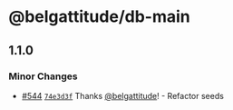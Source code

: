 # @belgattitude/db-main

## 1.1.0

### Minor Changes

- [#544](https://github.com/belgattitude/perso/pull/544) [`74e3d3f`](https://github.com/belgattitude/perso/commit/74e3d3f201d6f901aa0d53326d6e901ec6729963) Thanks [@belgattitude](https://github.com/belgattitude)! - Refactor seeds
